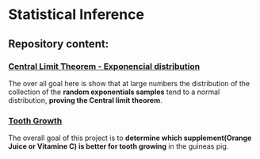 Statistical Inference
================

## Repository content:

### [Central Limit Theorem - Exponencial distribution](https://github.com/CDopazo/Project_portfolio/tree/master/R/Statistical%20Inference/Exponencial_distribution)

The over all goal here is show that at large numbers the distribution of
the collection of the **random exponentials samples** tend to a normal
distribution, **proving the Central limit theorem**.

### [Tooth Growth](https://github.com/CDopazo/Project_portfolio/tree/master/R/Statistical%20Inference/Tooth_growth)

The overall goal of this project is to **determine which
supplement(Orange Juice or Vitamine C) is better for tooth growing** in
the guineas pig.
